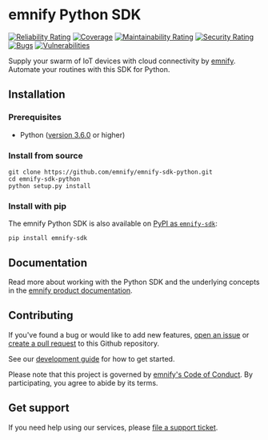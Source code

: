 # emnify Python SDK
[![Reliability Rating](https://sonarcloud.io/api/project_badges/measure?project=EMnify_emnify-sdk-python&metric=reliability_rating&token=cb362b064422f10be97244bb527b8bc37e1378b4)](https://sonarcloud.io/summary/new_code?id=EMnify_emnify-sdk-python)
[![Coverage](https://sonarcloud.io/api/project_badges/measure?project=EMnify_emnify-sdk-python&metric=coverage&token=cb362b064422f10be97244bb527b8bc37e1378b4)](https://sonarcloud.io/summary/new_code?id=EMnify_emnify-sdk-python)
[![Maintainability Rating](https://sonarcloud.io/api/project_badges/measure?project=EMnify_emnify-sdk-python&metric=sqale_rating&token=cb362b064422f10be97244bb527b8bc37e1378b4)](https://sonarcloud.io/summary/new_code?id=EMnify_emnify-sdk-python)
[![Security Rating](https://sonarcloud.io/api/project_badges/measure?project=EMnify_emnify-sdk-python&metric=security_rating&token=cb362b064422f10be97244bb527b8bc37e1378b4)](https://sonarcloud.io/summary/new_code?id=EMnify_emnify-sdk-python)
[![Bugs](https://sonarcloud.io/api/project_badges/measure?project=EMnify_emnify-sdk-python&metric=bugs&token=cb362b064422f10be97244bb527b8bc37e1378b4)](https://sonarcloud.io/summary/new_code?id=EMnify_emnify-sdk-python)
[![Vulnerabilities](https://sonarcloud.io/api/project_badges/measure?project=EMnify_emnify-sdk-python&metric=vulnerabilities&token=cb362b064422f10be97244bb527b8bc37e1378b4)](https://sonarcloud.io/summary/new_code?id=EMnify_emnify-sdk-python)

Supply your swarm of IoT devices with cloud connectivity by [emnify](https://emnify.com).
Automate your routines with this SDK for Python.  

## Installation

### Prerequisites

- Python ([version 3.6.0](https://www.python.org/downloads/release/python-360/) or higher)

### Install from source

```shell
git clone https://github.com/emnify/emnify-sdk-python.git
cd emnify-sdk-python
python setup.py install
```

### Install with pip

The emnify Python SDK is also available on [PyPI as `emnify-sdk`](https://pypi.org/project/emnify-sdk/):

```shell
pip install emnify-sdk
```

## Documentation

Read more about working with the Python SDK and the underlying concepts in the [emnify product documentation](https://docs.emnify.com/sdks/python).

## Contributing

If you've found a bug or would like to add new features, [open an issue](https://github.com/emnify/emnify-sdk-python/issues/new) or [create a pull request](https://github.com/emnify/emnify-sdk-python/pulls) to this Github repository.

See our [development guide](./DEVELOPMENT.md) for how to get started.

Please note that this project is governed by [emnify's Code of Conduct](https://github.com/emnify/.github/blob/main/CODE_OF_CONDUCT.md). By participating, you agree to abide by its terms.

## Get support

If you need help using our services, please [file a support ticket](https://support.emnify.com/hc/en-us/requests/new).
